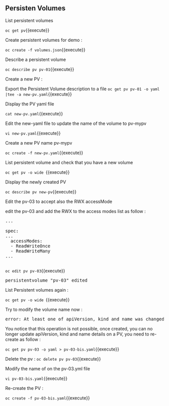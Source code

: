 ## Persisten Volumes

 List persistent volumes


`oc get pv`{{execute}}

 Create persistent volumes for demo :

`oc create -f volumes.json`{{execute}}

 Describe a  persistent volume


`oc describe pv pv-01`{{execute}}

 Create a new PV :

 Export the Persistent Volume description to a file
`oc get pv pv-01 -o yaml |tee -a new-pv.yaml`{{execute}}

 Display the PV yaml file


`cat new-pv.yaml`{{execute}}


 Edit the new-yaml file to update the name of the volume to pv-mypv

`vi new-pv.yaml`{{execute}}



 Create a new PV name pv-mypv

`oc create -f new-pv.yaml`{{execute}}

List persistent volume and check that you have a new volume

`oc get pv -o wide `{{execute}}

 Display the newly created PV

`oc describe pv new-pv`{{execute}}

 Edit the pv-03 to accept also the RWX accessMode

edit the pv-03 and add the RWX to the access modes list as follow :
<pre>
...

spec:
...
  accessModes:
  - ReadWriteOnce
  - ReadWriteMany
...

</pre>
`oc edit pv pv-03`{{execute}}

<pre>
persistentvolume "pv-03" edited
</pre>

List Persistent volumes again :

`oc get pv -o wide `{{execute}}

Try to modify the volume name now :



<pre>
error: At least one of apiVersion, kind and name was changed
</pre>

You notice that this operation is not possible, once created, you can no longer update apiVersion, kind and name details on a PV, you need to re-create as follow :

`oc get pv pv-03 -o yaml > pv-03-bis.yaml`{{execute}}

Delete the pv :
` oc delete pv pv-03 `{{execute}}

Modify the name of on the pv-03.yml file

`vi pv-03-bis.yaml`{{execute}}

Re-create the PV :

`oc create -f pv-03-bis.yaml`{{execute}}
